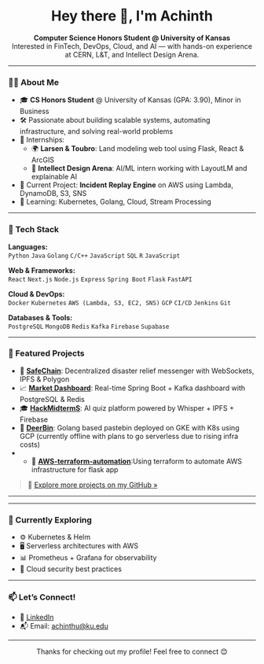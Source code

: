 <h1 align="center">Hey there 👋, I'm Achinth</h1>
<p align="center">
  <strong>Computer Science Honors Student @ University of Kansas</strong><br>
  Interested in FinTech, DevOps, Cloud, and AI — with hands-on experience at CERN, L&T, and Intellect Design Arena.
</p>

---

### 👨‍💻 About Me

- 🎓 **CS Honors Student** @ University of Kansas (GPA: 3.90), Minor in Business  
- 🛠️ Passionate about building scalable systems, automating infrastructure, and solving real-world problems
- 💼 Internships:
  - 🌍 **Larsen & Toubro**: Land modeling web tool using Flask, React & ArcGIS
  - 🧠 **Intellect Design Arena**: AI/ML intern working with LayoutLM and explainable AI
- 🔭 Current Project: **Incident Replay Engine** on AWS using Lambda, DynamoDB, S3, SNS
- 🌱 Learning: Kubernetes, Golang, Cloud, Stream Processing

---

### 🔧 Tech Stack

**Languages:**  
`Python` `Java` `Golang` `C/C++` `JavaScript` `SQL` `R` `JavaScript`

**Web & Frameworks:**  
`React` `Next.js` `Node.js` `Express` `Spring Boot` `Flask` `FastAPI`

**Cloud & DevOps:**  
`Docker` `Kubernetes` `AWS (Lambda, S3, EC2, SNS)` `GCP` `CI/CD` `Jenkins` `Git`

**Databases & Tools:**  
`PostgreSQL` `MongoDB` `Redis` `Kafka` `Firebase` `Supabase`

---

### 🚀 Featured Projects

- 🔁 [**SafeChain**](https://github.com/shivanshshrivas/SafeChain): Decentralized disaster relief messenger with WebSockets, IPFS & Polygon
- 📈 [**Market Dashboard**](https://github.com/Achinth04/finance-analysis-kafka): Real-time Spring Boot + Kafka dashboard with PostgreSQL & Redis
- 🎓 [**HackMidtermS**](https://github.com/shivanshshrivas/HackMIDTERMS): AI quiz platform powered by Whisper + IPFS + Firebase
- 🔬 [**DeerBin**](https://github.com/achinth04/deerbin): Golang based pastebin deployed on GKE with K8s using GCP (currently offline with plans to go serverless due to rising infra costs)
- - 🔬 [**AWS-terraform-automation**](https://github.com/Achinth04/Terraform_awsVPC_IaC):Using  terraform  to automate AWS infrastructure for flask app

> 📁 [Explore more projects on my GitHub »](https://github.com/achinth04?tab=repositories)

---
<!--
### 📈 GitHub Stats
 This is a comment and will not be rendered 
<p align="center">
  <img src="https://github-readme-stats.vercel.app/api?username=achinth04&show_icons=true&theme=radical" height="180"/>
  <img src="https://github-readme-stats.vercel.app/api/top-langs/?username=achinth04&layout=compact&theme=radical" height="180"/>
</p>
-->
---

### 🧠 Currently Exploring

- ⚙️ Kubernetes & Helm
- 🖥️ Serverless architectures with AWS
- 📊 Prometheus + Grafana for observability
- 🔐 Cloud security best practices


---

### 📫 Let’s Connect!

- 🔗 [LinkedIn](https://www.linkedin.com/in/achinth-ulagapperoli/)  
- 📬 Email: achinthu@ku.edu  


---

<p align="center">
Thanks for checking out my profile! Feel free to connect 😊
</p>
